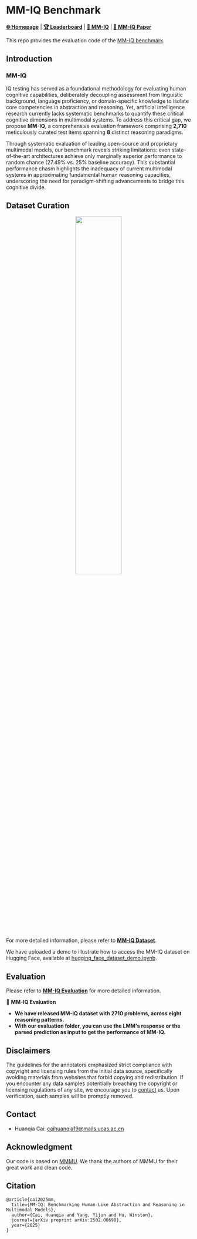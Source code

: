 # MM-IQ Benchmark

[**🌐 Homepage**](https://acechq.github.io/MMIQ-benchmark/) | [**🏆 Leaderboard**](https://acechq.github.io/MMIQ-benchmark/#leaderboard) | [**🤗 MM-IQ**](https://huggingface.co/datasets/huanqia/MM-IQ) | [**📖 MM-IQ Paper**](https://arxiv.org/pdf/2502.00698) 

This repo provides the evaluation code of the [MM-IQ benchmark](https://acechq.github.io/MMIQ-benchmark/).


## Introduction

###  MM-IQ

IQ testing has served as a foundational methodology for evaluating human cognitive capabilities, deliberately decoupling assessment from linguistic background, language proficiency, or domain-specific knowledge to isolate core competencies in abstraction and reasoning. Yet, artificial intelligence research currently lacks systematic benchmarks to quantify these critical cognitive dimensions in multimodal systems. To address this critical gap, we propose **MM-IQ**, a comprehensive evaluation framework comprising **2,710** meticulously curated test items spanning **8** distinct reasoning paradigms.

Through systematic evaluation of leading open-source and proprietary multimodal models, our benchmark reveals striking limitations: even state-of-the-art architectures achieve only marginally superior performance to random chance (27.49% vs. 25% baseline accuracy). This substantial performance chasm highlights the inadequacy of current multimodal systems in approximating fundamental human reasoning capacities, underscoring the need for paradigm-shifting advancements to bridge this cognitive divide.


## Dataset Curation
<div align="center">
<img src="https://acechq.github.io/MMIQ-benchmark/static/imgs/MMIQ_distribution.png" width="50%">
</div>

For more detailed information, please refer to [**MM-IQ Dataset**](https://huggingface.co/datasets/huanqia/MM-IQ).

We have uploaded a demo to illustrate how to access the MM-IQ dataset on Hugging Face, available at [hugging_face_dataset_demo.ipynb](https://github.com/AceCHQ/MMIQ/blob/main/mmiq/jupyter_notebook_demos/hugging_face_dataset_demo.ipynb).

## Evaluation

Please refer to [**MM-IQ Evaluation**](mmiq) for more detailed information.


🎯 **MM-IQ Evaluation**

- **We have released MM-IQ dataset with 2710 problems, across eight reasoning patterns.**
- **With our evaluation folder, you can use the LMM's response or the parsed prediction as input to get the performance of MM-IQ.**


## Disclaimers
The guidelines for the annotators emphasized strict compliance with copyright and licensing rules from the initial data source, specifically avoiding materials from websites that forbid copying and redistribution. 
If you encounter any data samples potentially breaching the copyright or licensing regulations of any site, we encourage you to [contact](#contact) us. Upon verification, such samples will be promptly removed.

## Contact
- Huanqia Cai: caihuanqia19@mails.ucas.ac.cn

## Acknowledgment
Our code is based on [MMMU](https://github.com/MMMU-Benchmark/MMMU). We thank the authors of MMMU for their great work and clean code.

## Citation
```
@article{cai2025mm,
  title={MM-IQ: Benchmarking Human-Like Abstraction and Reasoning in Multimodal Models},
  author={Cai, Huanqia and Yang, Yijun and Hu, Winston},
  journal={arXiv preprint arXiv:2502.00698},
  year={2025}
}
```
